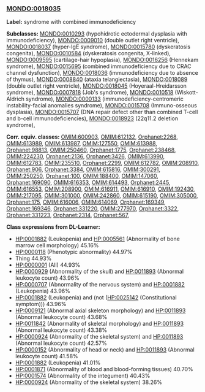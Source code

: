 
### [MONDO:0018035](http://purl.obolibrary.org/obo/MONDO_0018035)
**Label:** syndrome with combined immunodeficiency

**Subclasses:** [MONDO:0010293](http://purl.obolibrary.org/obo/MONDO_0010293) (hypohidrotic ectodermal dysplasia with immunodeficiency), [MONDO:0009010](http://purl.obolibrary.org/obo/MONDO_0009010) (double outlet right ventricle), [MONDO:0018037](http://purl.obolibrary.org/obo/MONDO_0018037) (hyper-IgE syndrome), [MONDO:0015780](http://purl.obolibrary.org/obo/MONDO_0015780) (dyskeratosis congenita), [MONDO:0010584](http://purl.obolibrary.org/obo/MONDO_0010584) (dyskeratosis congenita, X-linked), [MONDO:0009595](http://purl.obolibrary.org/obo/MONDO_0009595) (cartilage-hair hypoplasia), [MONDO:0016256](http://purl.obolibrary.org/obo/MONDO_0016256) (Hennekam syndrome), [MONDO:0015695](http://purl.obolibrary.org/obo/MONDO_0015695) (combined immunodeficiency due to CRAC channel dysfunction), [MONDO:0018036](http://purl.obolibrary.org/obo/MONDO_0018036) (immunodeficiency due to absence of thymus), [MONDO:0008840](http://purl.obolibrary.org/obo/MONDO_0008840) (ataxia telangiectasia), [MONDO:0018089](http://purl.obolibrary.org/obo/MONDO_0018089) (double outlet right ventricle), [MONDO:0018045](http://purl.obolibrary.org/obo/MONDO_0018045) (Hoyeraal-Hreidarsson syndrome), [MONDO:0007818](http://purl.obolibrary.org/obo/MONDO_0007818) (Job's syndrome), [MONDO:0010518](http://purl.obolibrary.org/obo/MONDO_0010518) (Wiskott-Aldrich syndrome), [MONDO:0000133](http://purl.obolibrary.org/obo/MONDO_0000133) (immunodeficiency-centromeric instability-facial anomalies syndrome), [MONDO:0015708](http://purl.obolibrary.org/obo/MONDO_0015708) (Immuno-osseous dysplasia), [MONDO:0015707](http://purl.obolibrary.org/obo/MONDO_0015707) (DNA repair defect other than combined T-cell and b-cell immunodeficiencies), [MONDO:0018923](http://purl.obolibrary.org/obo/MONDO_0018923) (22q11.2 deletion syndrome), 

**Corr. equiv. classes:** [OMIM:600903](http://purl.obolibrary.org/obo/OMIM_600903), [OMIM:612132](http://purl.obolibrary.org/obo/OMIM_612132), [Orphanet:2268](http://www.orpha.net/ORDO/Orphanet_2268), [OMIM:613989](http://purl.obolibrary.org/obo/OMIM_613989), [OMIM:613987](http://purl.obolibrary.org/obo/OMIM_613987), [OMIM:127550](http://purl.obolibrary.org/obo/OMIM_127550), [OMIM:613988](http://purl.obolibrary.org/obo/OMIM_613988), [Orphanet:98813](http://www.orpha.net/ORDO/Orphanet_98813), [OMIM:250460](http://purl.obolibrary.org/obo/OMIM_250460), [Orphanet:1775](http://www.orpha.net/ORDO/Orphanet_1775), [Orphanet:238468](http://www.orpha.net/ORDO/Orphanet_238468), [OMIM:224230](http://purl.obolibrary.org/obo/OMIM_224230), [Orphanet:2136](http://www.orpha.net/ORDO/Orphanet_2136), [Orphanet:3426](http://www.orpha.net/ORDO/Orphanet_3426), [OMIM:613990](http://purl.obolibrary.org/obo/OMIM_613990), [OMIM:612783](http://purl.obolibrary.org/obo/OMIM_612783), [OMIM:235510](http://purl.obolibrary.org/obo/OMIM_235510), [Orphanet:2299](http://www.orpha.net/ORDO/Orphanet_2299), [OMIM:612782](http://purl.obolibrary.org/obo/OMIM_612782), [OMIM:208910](http://purl.obolibrary.org/obo/OMIM_208910), [Orphanet:906](http://www.orpha.net/ORDO/Orphanet_906), [Orphanet:3384](http://www.orpha.net/ORDO/Orphanet_3384), [OMIM:615816](http://purl.obolibrary.org/obo/OMIM_615816), [OMIM:300291](http://purl.obolibrary.org/obo/OMIM_300291), [OMIM:250250](http://purl.obolibrary.org/obo/OMIM_250250), [Orphanet:100](http://www.orpha.net/ORDO/Orphanet_100), [OMIM:188400](http://purl.obolibrary.org/obo/OMIM_188400), [OMIM:147060](http://purl.obolibrary.org/obo/OMIM_147060), [Orphanet:169090](http://www.orpha.net/ORDO/Orphanet_169090), [OMIM:616353](http://purl.obolibrary.org/obo/OMIM_616353), [OMIM:614493](http://purl.obolibrary.org/obo/OMIM_614493), [Orphanet:2445](http://www.orpha.net/ORDO/Orphanet_2445), [OMIM:616553](http://purl.obolibrary.org/obo/OMIM_616553), [OMIM:208900](http://purl.obolibrary.org/obo/OMIM_208900), [OMIM:616911](http://purl.obolibrary.org/obo/OMIM_616911), [OMIM:616910](http://purl.obolibrary.org/obo/OMIM_616910), [OMIM:192430](http://purl.obolibrary.org/obo/OMIM_192430), [OMIM:217095](http://purl.obolibrary.org/obo/OMIM_217095), [OMIM:301000](http://purl.obolibrary.org/obo/OMIM_301000), [OMIM:242860](http://purl.obolibrary.org/obo/OMIM_242860), [OMIM:615190](http://purl.obolibrary.org/obo/OMIM_615190), [OMIM:305000](http://purl.obolibrary.org/obo/OMIM_305000), [Orphanet:175](http://www.orpha.net/ORDO/Orphanet_175), [OMIM:616006](http://purl.obolibrary.org/obo/OMIM_616006), [OMIM:614069](http://purl.obolibrary.org/obo/OMIM_614069), [Orphanet:169349](http://www.orpha.net/ORDO/Orphanet_169349), [Orphanet:169346](http://www.orpha.net/ORDO/Orphanet_169346), [Orphanet:331220](http://www.orpha.net/ORDO/Orphanet_331220), [OMIM:277970](http://purl.obolibrary.org/obo/OMIM_277970), [Orphanet:3322](http://www.orpha.net/ORDO/Orphanet_3322), [Orphanet:331223](http://www.orpha.net/ORDO/Orphanet_331223), [Orphanet:2314](http://www.orpha.net/ORDO/Orphanet_2314), [Orphanet:567](http://www.orpha.net/ORDO/Orphanet_567), 

**Class expressions from DL-Learner:**

- [HP:0001882](http://purl.obolibrary.org/obo/HP_0001882) (Leukopenia) and [HP:0005561](http://purl.obolibrary.org/obo/HP_0005561) (Abnormality of bone marrow cell morphology) 45.16%
- [HP:0000118](http://purl.obolibrary.org/obo/HP_0000118) (Phenotypic abnormality) 44.97%
- Thing 44.93%
- [HP:0000001](http://purl.obolibrary.org/obo/HP_0000001) (All) 44.93%
- [HP:0000929](http://purl.obolibrary.org/obo/HP_0000929) (Abnormality of the skull) and [HP:0011893](http://purl.obolibrary.org/obo/HP_0011893) (Abnormal leukocyte count) 43.96%
- [HP:0000707](http://purl.obolibrary.org/obo/HP_0000707) (Abnormality of the nervous system) and [HP:0001882](http://purl.obolibrary.org/obo/HP_0001882) (Leukopenia) 43.96%
- [HP:0001882](http://purl.obolibrary.org/obo/HP_0001882) (Leukopenia) and (not ([HP:0025142](http://purl.obolibrary.org/obo/HP_0025142) (Constitutional symptom))) 43.96%
- [HP:0009121](http://purl.obolibrary.org/obo/HP_0009121) (Abnormal axial skeleton morphology) and [HP:0011893](http://purl.obolibrary.org/obo/HP_0011893) (Abnormal leukocyte count) 43.68%
- [HP:0011842](http://purl.obolibrary.org/obo/HP_0011842) (Abnormality of skeletal morphology) and [HP:0011893](http://purl.obolibrary.org/obo/HP_0011893) (Abnormal leukocyte count) 43.38%
- [HP:0000924](http://purl.obolibrary.org/obo/HP_0000924) (Abnormality of the skeletal system) and [HP:0011893](http://purl.obolibrary.org/obo/HP_0011893) (Abnormal leukocyte count) 42.57%
- [HP:0000152](http://purl.obolibrary.org/obo/HP_0000152) (Abnormality of head or neck) and [HP:0011893](http://purl.obolibrary.org/obo/HP_0011893) (Abnormal leukocyte count) 41.58%
- [HP:0001882](http://purl.obolibrary.org/obo/HP_0001882) (Leukopenia) 41.01%
- [HP:0001871](http://purl.obolibrary.org/obo/HP_0001871) (Abnormality of blood and blood-forming tissues) 40.70%
- [HP:0001574](http://purl.obolibrary.org/obo/HP_0001574) (Abnormality of the integument) 40.43%
- [HP:0000924](http://purl.obolibrary.org/obo/HP_0000924) (Abnormality of the skeletal system) 38.26%


